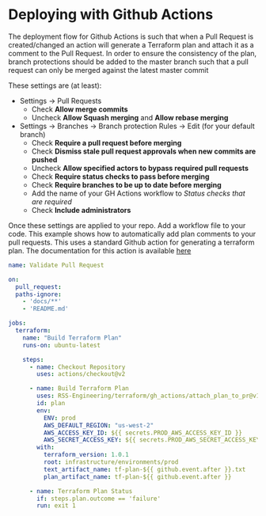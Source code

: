 # Deploying with Github Actions

The deployment flow for Github Actions is such that when a Pull Request is created/changed an action will generate a Terraform plan and attach it as a comment to the Pull Request. In order to ensure the consistency of the plan, branch protections should be added to the master branch such that a pull request can only be merged against the latest master commit 

These settings are (at least):

- Settings -> Pull Requests
  - Check **Allow merge commits**
  - Uncheck **Allow Squash merging** and **Allow rebase merging**
- Settings -> Branches -> Branch protection Rules -> Edit (for your default branch)
  - Check **Require a pull request before merging**
  - Check **Dismiss stale pull request approvals when new commits are pushed**
  - Uncheck **Allow specified actors to bypass required pull requests**
  - Check **Require status checks to pass before merging**
  - Check **Require branches to be up to date before merging**
  - Add the name of your GH Actions workflow to *Status checks that are required*
  - Check **Include administrators**

Once these settings are applied to your repo. Add a workflow file to your code.
This example shows how to automatically add plan comments to your pull requests.
This uses a standard Github action for generating a terraform plan. The documentation for this action is available [here](https://github.com/RSS-Engineering/terraform/blob/main/gh_actions/attach_plan_to_pr/README.md)

```yaml
name: Validate Pull Request

on:
  pull_request:
  paths-ignore:
    - 'docs/**'
    - 'README.md'

jobs:
  terraform:
    name: "Build Terraform Plan"
    runs-on: ubuntu-latest

    steps:
      - name: Checkout Repository
        uses: actions/checkout@v2

      - name: Build Terraform Plan
        uses: RSS-Engineering/terraform/gh_actions/attach_plan_to_pr@v1
        id: plan
        env:
          ENV: prod
          AWS_DEFAULT_REGION: "us-west-2"
          AWS_ACCESS_KEY_ID: ${{ secrets.PROD_AWS_ACCESS_KEY_ID }}
          AWS_SECRET_ACCESS_KEY: ${{ secrets.PROD_AWS_SECRET_ACCESS_KEY }}
        with:
          terraform_version: 1.0.1
          root: infrastructure/environments/prod
          text_artifact_name: tf-plan-${{ github.event.after }}.txt
          plan_artifact_name: tf-plan-${{ github.event.after }}

      - name: Terraform Plan Status
        if: steps.plan.outcome == 'failure'
        run: exit 1
```
